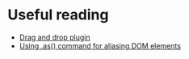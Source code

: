 # Useful reading

- [Drag and drop plugin](https://github.com/4teamwork/cypress-drag-drop)
- [Using .as() command for aliasing DOM elements](https://docs.cypress.io/guides/core-concepts/variables-and-aliases.html#Aliases)
